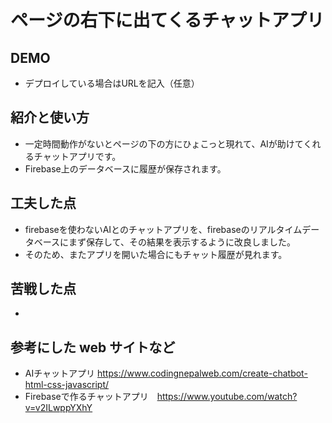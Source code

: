 # ページの右下に出てくるチャットアプリ

## DEMO

  - デプロイしている場合はURLを記入（任意）

## 紹介と使い方

  - 一定時間動作がないとページの下の方にひょこっと現れて、AIが助けてくれるチャットアプリです。
  - Firebase上のデータベースに履歴が保存されます。

## 工夫した点
  - firebaseを使わないAIとのチャットアプリを、firebaseのリアルタイムデータベースにまず保存して、その結果を表示するように改良しました。
  - そのため、またアプリを開いた場合にもチャット履歴が見れます。

## 苦戦した点
  - 

## 参考にした web サイトなど

  - AIチャットアプリ https://www.codingnepalweb.com/create-chatbot-html-css-javascript/
  - Firebaseで作るチャットアプリ　https://www.youtube.com/watch?v=v2ILwppYXhY
